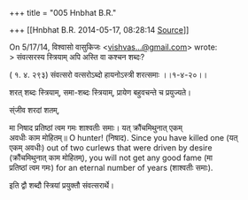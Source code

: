 +++
title = "005 Hnbhat B.R."

+++
[[Hnbhat B.R.	2014-05-17, 08:28:14 [Source](https://groups.google.com/g/samskrita/c/zlWgKr5NEyg)]]



On 5/17/14, विश्वासो वासुकिजः \<[vishvas...@gmail.com]()\> wrote:  
\> संवत्सरस्य स्त्रियाम् अपि अस्ति वा कश्चन शब्दः?  
  
  

( १. ४. २९३) संवत्सरो वत्सरोऽब्दो हायनोऽस्त्री शरत्समाः ।।१-४-२०।।  
  
शरत् शब्दः स्त्रियाम्, समा-शब्दः स्त्रियाम्, प्रायेण बहुवचन्ते च प्रयुज्यते।  
  
स्ंजीव शरदां शतम्,  
  
मा निषाद प्रतिष्ठां त्वम गमः शाश्वतीः समाः। यत् क्रौंचमिथुनात् एकम्  
अवधीः काम मोहितम्॥ O hunter! (निषाद). Since you have killed one (यत्  
एकम् अवधीः) out of two curlews that were driven by desire  
(क्रौंचमिथुनात् काम मोहितम्), you will not get any good fame (मा  
प्रतिष्ठां त्वम गमः) for an eternal number of years (शाश्वतीः समाः).  
  
इति द्वौ शब्दौ स्त्रियां प्रयुक्तौ संवत्सरार्थे।  

